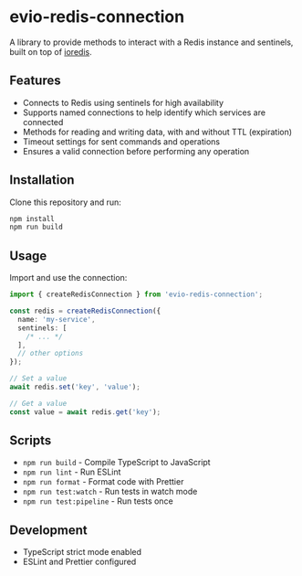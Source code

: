 # evio-redis-connection

A library to provide methods to interact with a Redis instance and sentinels, built on top of [ioredis](https://github.com/redis/ioredis).

## Features

- Connects to Redis using sentinels for high availability
- Supports named connections to help identify which services are connected
- Methods for reading and writing data, with and without TTL (expiration)
- Timeout settings for sent commands and operations
- Ensures a valid connection before performing any operation

## Installation

Clone this repository and run:

```bash
npm install
npm run build
```

## Usage

Import and use the connection:

```typescript
import { createRedisConnection } from 'evio-redis-connection';

const redis = createRedisConnection({
  name: 'my-service',
  sentinels: [
    /* ... */
  ],
  // other options
});

// Set a value
await redis.set('key', 'value');

// Get a value
const value = await redis.get('key');
```

## Scripts

- `npm run build` - Compile TypeScript to JavaScript
- `npm run lint` - Run ESLint
- `npm run format` - Format code with Prettier
- `npm run test:watch` - Run tests in watch mode
- `npm run test:pipeline` - Run tests once

## Development

- TypeScript strict mode enabled
- ESLint and Prettier configured
